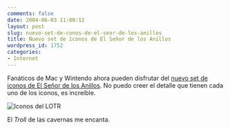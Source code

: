 ```yaml
---
comments: false
date: 2004-06-03 11:00:12
layout: post
slug: nuevo-set-de-conos-de-el-seor-de-los-anillos
title: Nuevo set de íconos de El Señor de los Anillos
wordpress_id: 1752
categories:
- Internet
---
```


Fanáticos de Mac y Wintendo ahora pueden disfrutar del [nuevo set de iconos de El Señor de los Anillos](http://www.iconfactory.com/Preview.asp?type=show&id=204). No puedo creer el detalle que tienen cada uno de los iconos, es increíble.





![Iconos del LOTR](http://www.minid.net/images/lotr_prv.png)





El _Troll_ de las cavernas me encanta.




 
